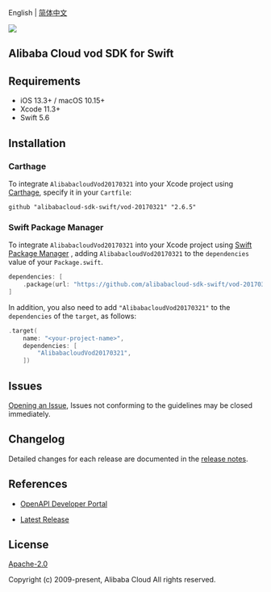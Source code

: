 English | [简体中文](README-CN.md)

![](https://aliyunsdk-pages.alicdn.com/icons/AlibabaCloud.svg)

## Alibaba Cloud vod SDK for Swift

## Requirements

- iOS 13.3+ / macOS 10.15+
- Xcode 11.3+
- Swift 5.6

## Installation

### Carthage

To integrate `AlibabacloudVod20170321` into your Xcode project using [Carthage](https://github.com/Carthage/Carthage), specify it in your `Cartfile`:

```ogdl
github "alibabacloud-sdk-swift/vod-20170321" "2.6.5"
```

### Swift Package Manager

To integrate `AlibabacloudVod20170321` into your Xcode project using [Swift Package Manager](https://swift.org/package-manager/) , adding `AlibabacloudVod20170321` to the `dependencies` value of your `Package.swift`.

```swift
dependencies: [
    .package(url: "https://github.com/alibabacloud-sdk-swift/vod-20170321.git", from: "2.6.5")
]
```

In addition, you also need to add `"AlibabacloudVod20170321"` to the `dependencies` of the `target`, as follows:

```swift
.target(
    name: "<your-project-name>",
    dependencies: [
        "AlibabacloudVod20170321",
    ])
```

## Issues

[Opening an Issue](https://github.com/alibabacloud-sdk-swift/vod-20170321/issues/new), Issues not conforming to the guidelines may be closed immediately.

## Changelog

Detailed changes for each release are documented in the [release notes](./ChangeLog.txt).

## References

* [OpenAPI Developer Portal](https://next.api.alibabacloud.com/home)
- [Latest Release](https://github.com/alibabacloud-sdk-swift/vod-20170321)

## License

[Apache-2.0](http://www.apache.org/licenses/LICENSE-2.0)

Copyright (c) 2009-present, Alibaba Cloud All rights reserved.
